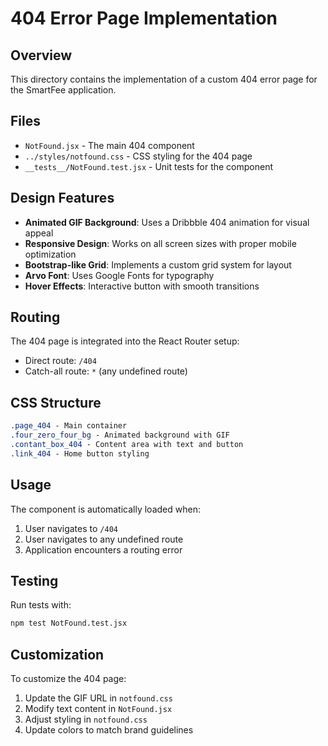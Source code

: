# 404 Error Page Implementation

## Overview
This directory contains the implementation of a custom 404 error page for the SmartFee application.

## Files
- `NotFound.jsx` - The main 404 component
- `../styles/notfound.css` - CSS styling for the 404 page
- `__tests__/NotFound.test.jsx` - Unit tests for the component

## Design Features
- **Animated GIF Background**: Uses a Dribbble 404 animation for visual appeal
- **Responsive Design**: Works on all screen sizes with proper mobile optimization
- **Bootstrap-like Grid**: Implements a custom grid system for layout
- **Arvo Font**: Uses Google Fonts for typography
- **Hover Effects**: Interactive button with smooth transitions

## Routing
The 404 page is integrated into the React Router setup:
- Direct route: `/404`
- Catch-all route: `*` (any undefined route)

## CSS Structure
```css
.page_404 - Main container
.four_zero_four_bg - Animated background with GIF
.contant_box_404 - Content area with text and button
.link_404 - Home button styling
```

## Usage
The component is automatically loaded when:
1. User navigates to `/404`
2. User navigates to any undefined route
3. Application encounters a routing error

## Testing
Run tests with:
```bash
npm test NotFound.test.jsx
```

## Customization
To customize the 404 page:
1. Update the GIF URL in `notfound.css` 
2. Modify text content in `NotFound.jsx`
3. Adjust styling in `notfound.css`
4. Update colors to match brand guidelines 